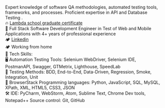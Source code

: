 Expert knowledge of software QA methodologies, automated testing tools, frameworks, and processes. Proficient expertise in API and Database Testing .<br />
🔥 [Lambda school graduate certificate](https://www.youracclaim.com/badges/e2b21953-02b3-46a8-8eb5-e6ba0a6540db)<br />
🦾 Full Stack Software Development Engineer in Test of Web and Mobile Applications with 4+ years of professional experience<br />
🏕️ [Linkedin](https://www.linkedin.com/in/vladhorbachenko/)<br />
🏕️ Working from home  <br />
🦾 Tech Skills:<br />
🖥️ Automation Testing Tools: Selenium WebDriver, Selenium IDE, PostmanAPI, Swagger, GTMetrix, Lighthouse, SpeedLab<br />
💽 Testing Methods: BDD, End-to-End, Data-Driven, Regression, Smoke, Integration, Unit <br />
🧪 BrowserStack Programming languages: Python, JavaScript, SQL, MySQL, XPath, XML, HTML5, CSS3, JSON <br />
🛠️ IDE: PyCharm, WebStorm, Atom, Sublime Text, Chrome Dev tools, Notepad++ Source control: Git, GitHub<br />
